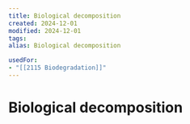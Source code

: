 ```yaml
---
title: Biological decomposition
created: 2024-12-01
modified: 2024-12-01
tags: 
alias: Biological decomposition

usedFor:
- "[[2115 Biodegradation]]"
---
```

# Biological decomposition
